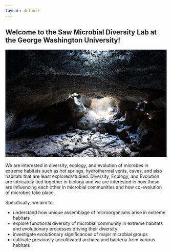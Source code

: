 ```yaml
---
layout: default
---
```

## Welcome to the Saw Microbial Diversity Lab at the George Washington University!

<img src="images/cave1.png" alt="Picture of a cave in Kilauea Caldera, Hawaii Volanoes National Park">

We are interested in diversity, ecology, and evolution of microbes in extreme habitats such as hot springs, hydrothermal vents, caves, and also habitats that are least explored/studied.
Diversity, Ecology, and Evolution are intricately tied together in biology and we are interested in how these are influencing each other in microbial communities and how co-evolution of microbes take place.

Specifically, we aim to:
- understand how unique assemblage of microorganisms arise in extreme habitats
- explore functional diversity of microbial community in extreme habitats and evolutionary processes driving their diversity
- investigate evolutionary significances of major microbial groups
- cultivate previously uncultivated archaea and bacteria from various habitats
